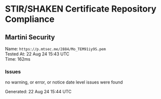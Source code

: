 # STIR/SHAKEN Certificate Repository Compliance

## Martini Security

Name: `https://p.mtsec.me/2884/Mo_TEM91iy9S.pem`\
Tested At: 22 Aug 24 15:43 UTC\
Time: 162ms

### Issues

no warning, or error, or notice date level issues were found

Generated: 22 Aug 24 15:44 UTC